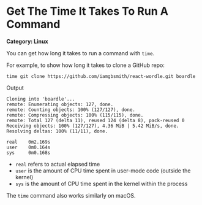 # Get The Time It Takes To Run A Command

__Category: Linux__

You can get how long it takes to run a command with `time`.

For example, to show how long it takes to clone a GitHub repo:

```shell
time git clone https://github.com/iamgbsmith/react-wordle.git boardle
```

Output

```shell
Cloning into 'boardle'...
remote: Enumerating objects: 127, done.
remote: Counting objects: 100% (127/127), done.
remote: Compressing objects: 100% (115/115), done.
remote: Total 127 (delta 11), reused 124 (delta 8), pack-reused 0
Receiving objects: 100% (127/127), 4.36 MiB | 5.42 MiB/s, done.
Resolving deltas: 100% (11/11), done.

real	0m2.169s
user	0m0.164s
sys     0m0.168s
```

* `real` refers to actual elapsed time
* `user` is the amount of CPU time spent in user-mode code (outside the kernel) 
* `sys` is the amount of CPU time spent in the kernel within the process

The `time` command also works similarly on macOS.
